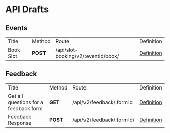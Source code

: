 # API Drafts

## Events
<table>
<tr>
	<td>Title
	<td>Method
    <td>Route 
    <td>Definition
<tr>
<tr>
    <td>Book Slot
    <td><b>POST</b>
    <td>/api/slot-booking/v2/:eventId/book/
    <td><a href="./slotbooking/book-slot.md">Definition</a>
</table>

## Feedback
<table>
<tr>
	<td>Title
	<td>Method
    <td>Route 
    <td>Definition
<tr>
    <td>Get all questions for a feedback form
    <td><b>GET</b>
    <td>/api/v2/feedback/:formId
    <td><a href="./feedback/questions.md">Definition</a>
<tr>
    <td>Feedback Response
    <td><b>POST</b>
    <td>/api/v2/feedback/:formId/
    <td><a href="./feedback/response.md">Definition</a>
</table>
